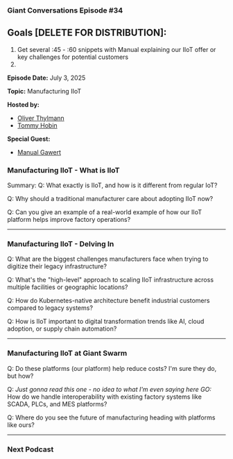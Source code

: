 ### Giant Conversations Episode #34

## Goals [DELETE FOR DISTRIBUTION]: 
1. Get several :45 - :60 snippets with Manual explaining our IIoT offer or key challenges for potential customers
3. 

**Episode Date:** July 3, 2025

**Topic:**
Manufacturing IIoT

**Hosted by:** 

* [Oliver Thylmann](https://www.linkedin.com/in/thylmann/)
* [Tommy Hobin](https://www.linkedin.com/in/tommy-hobin/)

**Special Guest:**

* [Manual Gawert](https://github.com/gawertm)

### Manufacturing IIoT - What is IIoT

Summary:
Q: What exactly is IIoT, and how is it different from regular IoT?

Q: Why should a traditional manufacturer care about adopting IIoT now?

Q: Can you give an example of a real-world example of how our IIoT platform helps improve factory operations?

------------------------------------------------------------------------------------------------------------------------------

### Manufacturing IIoT - Delving In

Q: What are the biggest challenges manufacturers face when trying to digitize their legacy infrastructure?

Q: What's the "high-level" approach to scaling IIoT infrastructure across multiple facilities or geographic locations?

Q: How do Kubernetes-native architecture benefit industrial customers compared to legacy systems?

Q: How is IIoT important to digital transformation trends like AI, cloud adoption, or supply chain automation?

------------------------------------------------------------------------------------------------------------------------------

### Manufacturing IIoT at Giant Swarm

Q: Do these platforms (our platform) help reduce costs? I'm sure they do, but how?

Q: _Just gonna read this one - no idea to what I'm even saying here GO:_ How do we handle interoperability with existing factory systems like SCADA, PLCs, and MES platforms?

Q: Where do you see the future of manufacturing heading with platforms like ours?

------------------------------------------------------------------------------------------------------------------------------


### Next Podcast

















